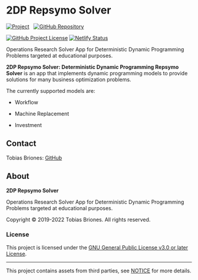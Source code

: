 <!-- Copyright (c) 2019-2022 Tobias Briones. All rights reserved. -->
<!-- SPDX-License-Identifier: GPL-3.0-or-later -->
<!-- This file is part of https://github.com/repsymo/repsymo---mvp -->

# 2DP Repsymo Solver

[![Project](https://raw.githubusercontent.com/repsymo/2dp-repsymo-solver/static/badge.svg)](https://repsymo.com)
&nbsp;
[![GitHub Repository](https://img.shields.io/static/v1?label=GITHUB&message=REPOSITORY&labelColor=555&color=0277bd&style=for-the-badge&logo=GITHUB)](https://github.com/repsymo/2dp-repsymo-solver)

[![GitHub Project License](https://img.shields.io/github/license/repsymo/2dp-repsymo-solver.svg?style=flat-square)](https://github.com/repsymo/2dp-repsymo-solver/blob/main/LICENSE)
[![Netlify Status](https://api.netlify.com/api/v1/badges/d7e97a65-7a32-48ac-9fbf-e840c28235d8/deploy-status)](https://app.netlify.com/sites/2dp-repsymo/deploys)

Operations Research Solver App for Deterministic Dynamic Programming Problems
targeted at educational purposes.

**2DP Repsymo Solver: Deterministic Dynamic Programming Repsymo Solver** is an
app that implements dynamic programming models to provide solutions for many
business optimization problems.

The currently supported models are:

- Workflow

- Machine Replacement

- Investment

## Contact

Tobias Briones: [GitHub](https://github.com/tobiasbriones)

## About

**2DP Repsymo Solver**

Operations Research Solver App for Deterministic Dynamic Programming Problems
targeted at educational purposes.

Copyright © 2019-2022 Tobias Briones. All rights reserved.

### License

This project is licensed under
the [GNU General Public License v3.0 or later License](LICENSE).

---

This project contains assets from third parties, see [NOTICE](NOTICE.md) for 
more details.
